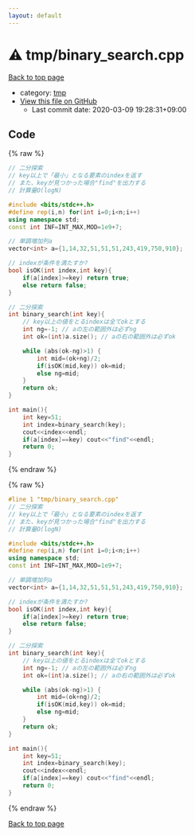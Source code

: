 ```yaml
---
layout: default
---
```


<!-- mathjax config similar to math.stackexchange -->
<script type="text/javascript" async
  src="https://cdnjs.cloudflare.com/ajax/libs/mathjax/2.7.5/MathJax.js?config=TeX-MML-AM_CHTML">
</script>
<script type="text/x-mathjax-config">
  MathJax.Hub.Config({
    TeX: { equationNumbers: { autoNumber: "AMS" }},
    tex2jax: {
      inlineMath: [ ['$','$'] ],
      processEscapes: true
    },
    "HTML-CSS": { matchFontHeight: false },
    displayAlign: "left",
    displayIndent: "2em"
  });
</script>

<script type="text/javascript" src="https://cdnjs.cloudflare.com/ajax/libs/jquery/3.4.1/jquery.min.js"></script>
<script src="https://cdn.jsdelivr.net/npm/jquery-balloon-js@1.1.2/jquery.balloon.min.js" integrity="sha256-ZEYs9VrgAeNuPvs15E39OsyOJaIkXEEt10fzxJ20+2I=" crossorigin="anonymous"></script>
<script type="text/javascript" src="../../assets/js/copy-button.js"></script>
<link rel="stylesheet" href="../../assets/css/copy-button.css" />


# :warning: tmp/binary_search.cpp

<a href="../../index.html">Back to top page</a>

* category: <a href="../../index.html#fa816edb83e95bf0c8da580bdfd491ef">tmp</a>
* <a href="{{ site.github.repository_url }}/blob/master/tmp/binary_search.cpp">View this file on GitHub</a>
    - Last commit date: 2020-03-09 19:28:31+09:00




## Code

<a id="unbundled"></a>
{% raw %}
```cpp
// 二分探索
// key以上で「最小」となる要素のindexを返す
// また、keyが見つかった場合"find"を出力する
// 計算量O(logN)

#include <bits/stdc++.h>
#define rep(i,n) for(int i=0;i<n;i++)
using namespace std;
const int INF=INT_MAX,MOD=1e9+7;

// 単調増加列a
vector<int> a={1,14,32,51,51,51,243,419,750,910};

// indexが条件を満たすか?
bool isOK(int index,int key){
    if(a[index]>=key) return true;
    else return false;
}

// 二分探索
int binary_search(int key){
	// key以上の値をとるindexは全てokとする
    int ng=-1; // aの左の範囲外は必ずng
    int ok=(int)a.size(); // aの右の範囲外は必ずok

    while (abs(ok-ng)>1) {
        int mid=(ok+ng)/2;
        if(isOK(mid,key)) ok=mid;
        else ng=mid;
    }
    return ok;
}

int main(){
	int key=51;
	int index=binary_search(key);
    cout<<index<<endl;
	if(a[index]==key) cout<<"find"<<endl;
	return 0;
}

```
{% endraw %}

<a id="bundled"></a>
{% raw %}
```cpp
#line 1 "tmp/binary_search.cpp"
// 二分探索
// key以上で「最小」となる要素のindexを返す
// また、keyが見つかった場合"find"を出力する
// 計算量O(logN)

#include <bits/stdc++.h>
#define rep(i,n) for(int i=0;i<n;i++)
using namespace std;
const int INF=INT_MAX,MOD=1e9+7;

// 単調増加列a
vector<int> a={1,14,32,51,51,51,243,419,750,910};

// indexが条件を満たすか?
bool isOK(int index,int key){
    if(a[index]>=key) return true;
    else return false;
}

// 二分探索
int binary_search(int key){
	// key以上の値をとるindexは全てokとする
    int ng=-1; // aの左の範囲外は必ずng
    int ok=(int)a.size(); // aの右の範囲外は必ずok

    while (abs(ok-ng)>1) {
        int mid=(ok+ng)/2;
        if(isOK(mid,key)) ok=mid;
        else ng=mid;
    }
    return ok;
}

int main(){
	int key=51;
	int index=binary_search(key);
    cout<<index<<endl;
	if(a[index]==key) cout<<"find"<<endl;
	return 0;
}

```
{% endraw %}

<a href="../../index.html">Back to top page</a>

